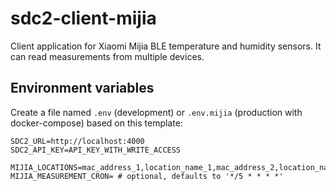# sdc2-client-mijia

Client application for Xiaomi Mijia BLE temperature and humidity sensors. It can read measurements from multiple devices.

## Environment variables

Create a file named `.env` (development) or `.env.mijia` (production with docker-compose) based on this template:

```dotenv
SDC2_URL=http://localhost:4000
SDC2_API_KEY=API_KEY_WITH_WRITE_ACCESS

MIJIA_LOCATIONS=mac_address_1,location_name_1,mac_address_2,location_name_2
MIJIA_MEASUREMENT_CRON= # optional, defaults to '*/5 * * * *'
```
